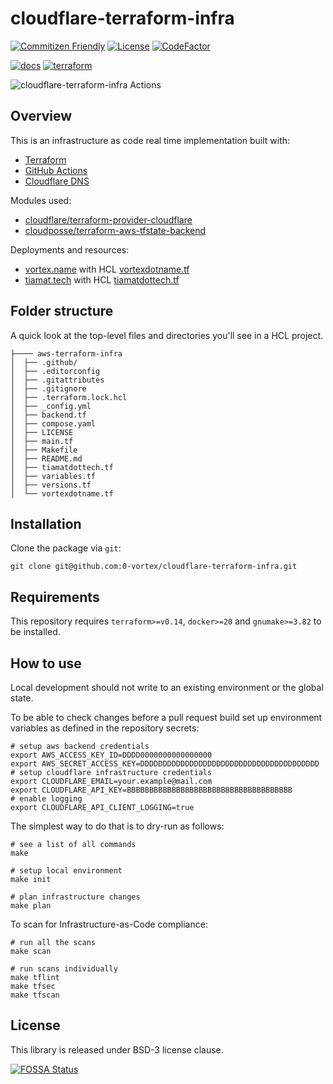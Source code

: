 # cloudflare-terraform-infra

[![Commitizen Friendly](https://img.shields.io/badge/commitizen-friendly-brightgreen.svg)](http://commitizen.github.io/cz-cli/)
 [![License](https://img.shields.io/github/license/0-vortex/workers-lastfm-shields)](./LICENSE)
 [![CodeFactor](https://www.codefactor.io/repository/github/0-vortex/cloudflare-terraform-infra/badge)](https://www.codefactor.io/repository/github/0-vortex/cloudflare-terraform-infra)

[![docs](https://github.com/0-vortex/cloudflare-terraform-infra/actions/workflows/docs.yml/badge.svg)](https://github.com/0-vortex/cloudflare-terraform-infra/actions/workflows/docs.yml)
 [![terraform](https://github.com/0-vortex/cloudflare-terraform-infra/actions/workflows/terraform.yml/badge.svg)](https://github.com/0-vortex/cloudflare-terraform-infra/actions/workflows/terraform.yml)

![cloudflare-terraform-infra Actions](https://api.meercode.io/badge/0-vortex/cloudflare-terraform-infra?type=ci-count&lastDay=31)

## Overview

This is an infrastructure as code real time implementation built with:
- [Terraform](https://www.terraform.io) 
- [GitHub Actions](https://github.com/features/actions) 
- [Cloudflare DNS](https://www.cloudflare.com/en-gb/dns)

Modules used:
- [cloudflare/terraform-provider-cloudflare](https://github.com/cloudflare/terraform-provider-cloudflare)
- [cloudposse/terraform-aws-tfstate-backend](https://github.com/cloudposse/terraform-aws-tfstate-backend)

Deployments and resources:
- [vortex.name](https://vortex.name) with HCL [vortexdotname.tf](./vortexdotname.tf)
- [tiamat.tech](https://tiamat.tech) with HCL [tiamatdottech.tf](./tiamatdottech.tf)

## Folder structure

A quick look at the top-level files and directories you'll see in a HCL project.

```
├──── aws-terraform-infra
│  ├── .github/
│  ├── .editorconfig
│  ├── .gitattributes
│  ├── .gitignore
│  ├── .terraform.lock.hcl
│  ├── _config.yml
│  ├── backend.tf
│  ├── compose.yaml
│  ├── LICENSE
│  ├── main.tf
│  ├── Makefile
│  ├── README.md
│  ├── tiamatdottech.tf
│  ├── variables.tf
│  ├── versions.tf
│  └── vortexdotname.tf
```

## Installation

Clone the package via `git`:

```shell
git clone git@github.com:0-vortex/cloudflare-terraform-infra.git
```

## Requirements

This repository requires `terraform>=v0.14`, `docker>=20` and `gnumake>=3.82` to be installed.

## How to use

Local development should not write to an existing environment or the global state.

To be able to check changes before a pull request build set up environment variables
as defined in the repository secrets:

```shell
# setup aws backend credentials 
export AWS_ACCESS_KEY_ID=DDDD0000000000000000
export AWS_SECRET_ACCESS_KEY=DDDDDDDDDDDDDDDDDDDDDDDDDDDDDDDDDDDDDDDD
# setup cloudflare infrastructure credentials
export CLOUDFLARE_EMAIL=your.example@mail.com
export CLOUDFLARE_API_KEY=BBBBBBBBBBBBBBBBBBBBBBBBBBBBBBBBBBBBB
# enable logging
export CLOUDFLARE_API_CLIENT_LOGGING=true
```

The simplest way to do that is to dry-run as follows:

```shell
# see a list of all commands
make

# setup local environment
make init

# plan infrastructure changes
make plan
```

To scan for Infrastructure-as-Code compliance:

```shell
# run all the scans
make scan

# run scans individually
make tflint
make tfsec
make tfscan
```

## License

This library is released under BSD-3 license clause.

[![FOSSA Status](https://app.fossa.com/api/projects/git%2Bgithub.com%2F0-vortex%2Fcloudflare-terraform-infra.svg?type=large)](https://app.fossa.com/projects/git%2Bgithub.com%2F0-vortex%2Fcloudflare-terraform-infra?ref=badge_large)
